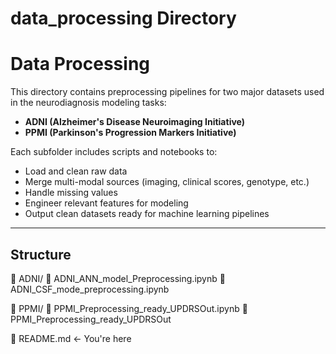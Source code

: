 # data_processing Directory
# Data Processing

This directory contains preprocessing pipelines for two major datasets used in the neurodiagnosis modeling tasks:

- **ADNI (Alzheimer's Disease Neuroimaging Initiative)**
- **PPMI (Parkinson's Progression Markers Initiative)**

Each subfolder includes scripts and notebooks to:
- Load and clean raw data
- Merge multi-modal sources (imaging, clinical scores, genotype, etc.)
- Handle missing values
- Engineer relevant features for modeling
- Output clean datasets ready for machine learning pipelines

---

## Structure
📁 ADNI/
📄 ADNI_ANN_model_Preprocessing.ipynb
📄 ADNI_CSF_mode_preprocessing.ipynb

📁 PPMI/
📄 PPMI_Preprocessing_ready_UPDRSOut.ipynb
📄 PPMI_Preprocessing_ready_UPDRSOut

📄 README.md ← You're here
